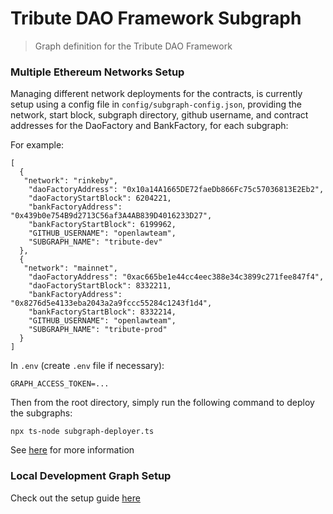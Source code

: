 # Tribute DAO Framework Subgraph

> Graph definition for the Tribute DAO Framework

### Multiple Ethereum Networks Setup

Managing different network deployments for the contracts, is currently setup using a config file in `config/subgraph-config.json`, providing the network, start block, subgraph directory, github username, and contract addresses for the DaoFactory and BankFactory, for each subgraph:

For example:

```
[
  {
   "network": "rinkeby",
    "daoFactoryAddress": "0x10a14A1665DE72faeDb866Fc75c57036813E2Eb2",
    "daoFactoryStartBlock": 6204221,
    "bankFactoryAddress": "0x439b0e754B9d2713C56af3A4AB839D4016233D27",
    "bankFactoryStartBlock": 6199962,
    "GITHUB_USERNAME": "openlawteam",
    "SUBGRAPH_NAME": "tribute-dev"
  },
  {
   "network": "mainnet",
    "daoFactoryAddress": "0xac665be1e44cc4eec388e34c3899c271fee847f4",
    "daoFactoryStartBlock": 8332211,
    "bankFactoryAddress": "0x8276d5e4133eba2043a2a9fccc55284c1243f1d4",
    "bankFactoryStartBlock": 8332214,
    "GITHUB_USERNAME": "openlawteam",
    "SUBGRAPH_NAME": "tribute-prod"
  }
]
```

In `.env` (create `.env` file if necessary):

```
GRAPH_ACCESS_TOKEN=...
```

Then from the root directory, simply run the following command to deploy the subgraphs:

```
npx ts-node subgraph-deployer.ts
```

See [here](https://thegraph.com/docs/deploy-a-subgraph#redeploying-a-subgraph) for more information

### Local Development Graph Setup

Check out the setup guide [here](https://github.com/openlawteam/molochv3-contracts/blob/master/docker/README.md)
